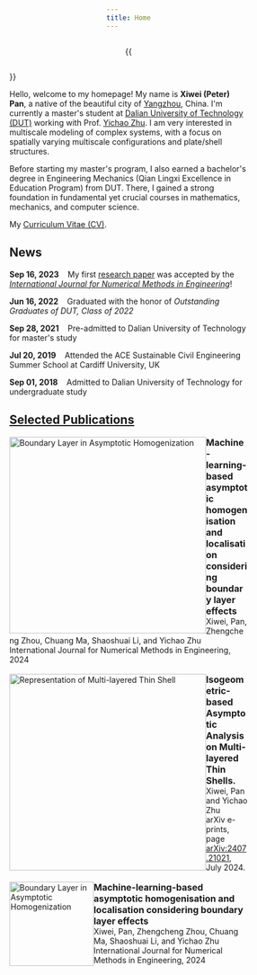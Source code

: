 ```yaml
---
title: Home
---
```


{{<figure src="/figures/Xiwei_Portrait.JPG" title="Me at Jinji Lake in Suzhou, Summer 2023 (Credit goes to Jiayi)" width="500">}}

Hello, welcome to my homepage! My name is **Xiwei (Peter) Pan**, a native of the beautiful city of [Yangzhou](https://en.wikipedia.org/wiki/Yangzhou), China. I'm currently a master's student at [Dalian University of Technology (DUT)](https://www.dlut.edu.cn/) working with Prof. [Yichao Zhu](http://faculty.dlut.edu.cn/zhuyc/zh_CN/index/968943/list/index.htm). I am very interested in multiscale modeling of complex systems, with a focus on spatially varying multiscale configurations and plate/shell structures.

Before starting my master's program, I also earned a bachelor's degree in Engineering Mechanics (Qian Lingxi Excellence in Education Program) from DUT. There, I gained a strong foundation in fundamental yet crucial courses in mathematics, mechanics, and computer science.

My [Curriculum Vitae (CV)](/files/Xiwei_CV.pdf).

## News

<p><b>Sep 16, 2023</b>&nbsp;&nbsp;&nbsp;&nbsp;My first <a href="https://onlinelibrary.wiley.com/doi/abs/10.1002/nme.7367">research paper</a> was accepted by the <a href="https://onlinelibrary.wiley.com/journal/10970207"><em>International Journal for Numerical Methods in Engineering</em></a>!</p>

<p><b>Jun 16, 2022</b>&nbsp;&nbsp;&nbsp;&nbsp;Graduated with the honor of <em>Outstanding Graduates of DUT, Class of 2022</em></p>

<p><b>Sep 28, 2021</b>&nbsp;&nbsp;&nbsp;&nbsp;Pre-admitted to Dalian University of Technology for master's study</p>

<p><b>Jul 20, 2019</b>&nbsp;&nbsp;&nbsp;&nbsp;Attended the ACE Sustainable Civil Engineering Summer School at Cardiff University, UK</p>

<p><b>Sep 01, 2018</b>&nbsp;&nbsp;&nbsp;&nbsp;Admitted to Dalian University of Technology for undergraduate study</p>

## [Selected Publications](https://xiweipan.vercel.app/en/projects/)

<div>
	<div style="float: left">
		<img src="/figures/BL.png" alt="Boundary Layer in Asymptotic Homogenization" width="350"/>
	</div>
	<div style="font-size: 16px">
		<b>Machine-learning-based asymptotic homogenisation and localisation considering boundary layer effects</b>
    </div>
    <div style="font-size: 14px">
		Xiwei, Pan, Zhengcheng Zhou, Chuang Ma, Shaoshuai Li, and Yichao Zhu
    </div>
    <div style="font-size: 14px">
		International Journal for Numerical Methods in Engineering, 2024
	</div>
</div>
<br>
<div>
	<div style="float: left">
		<img src="/figures/Shell.png" alt="Representation of Multi-layered Thin Shell" width="350"/>
	</div>
	<div style="font-size: 16px">
		<b>Isogeometric-based Asymptotic Analysis on Multi-layered Thin Shells.</b>
    </div>
    <div style="font-size: 14px">
		Xiwei, Pan and Yichao Zhu
    </div>
    <div style="font-size: 14px">
		arXiv e-prints, page <a href="https://arxiv.org/abs/2407.21021v1">arXiv:2407.21021</a>, July 2024.
	</div>
</div>
<br>
<div>
	<div style="float: left">
		<img onclick="imgClick(event)" src="/figures/BL.png" alt="Boundary Layer in Asymptotic Homogenization" width="150" height="150" style="object-fit: cover;">
	</div>
	<div style="font-size: 16px">
		<b>Machine-learning-based asymptotic homogenisation and localisation considering boundary layer effects</b>
    </div>
    <div style="font-size: 14px">
		Xiwei, Pan, Zhengcheng Zhou, Chuang Ma, Shaoshuai Li, and Yichao Zhu
    </div>
    <div style="font-size: 14px">
		International Journal for Numerical Methods in Engineering, 2024
	</div>
</div>
<script>
  function imgClick(e) {
    showImagePreview(e.target.src)
  }
  // 遮罩层对象
  let div = null
  // 图片对象
  let img = null
  // 缩放倍数
  let scale = 1
  // 记录初始点击时间
  let startTime = 0
  // 区分是否为点击
  let isClick = true
  // 图片放大函数
  function showImagePreview(url) {
    // 创建遮罩
    div = document.createElement("div")
    div.style.position = "fixed";
    div.style.top = "0";
    div.style.bottom = "0";
    div.style.left = "0";
    div.style.right = "0";
    div.style.backgroundColor = "rgba(0,0,0,0.8)";
    div.style.display = "flex";
    div.style.justifyContent = "center";
    div.style.alignItems = "center";
    div.style.zIndex = "1000";
    // 遮罩层鼠标滚轮事件
    div.onwheel = (e) => zoom(e)
    // 记录点击初始时间
    div.onmousedown = (e) => startTime = e.timeStamp
    // 遮罩层鼠标抬起，主要记录时间差是否大于200ms
    div.onmouseup = (e) => divMouseUp(e)
    // click最后触发，根据时间差的结果判断是否要触发
    div.onclick = () => {
      if (isClick) {
        document.body.removeChild(div)
      }
    };
    // 创建图片
    img = document.createElement("img")
    img.src = url
    img.style.position = "relative"
    img.style.transform = `scale(${scale})`
    // 图片移动操作
    img.onmousedown = (e) => imgMouseDown(e)
    img.onmouseup = (e) => imgMouseUP(e)
    // div.addEventListener("wheel", (e) => zoom(e), { passive: false })
    div.appendChild(img)
    document.body.appendChild(div)
  }
  // 图片缩放操作函数
  function zoom(wheelEvent) {
    wheelEvent.preventDefault()
    if (wheelEvent.deltaY > 0) {
      scale = scale * 0.9
    } else {
      scale = scale * 1.1
    }
    img.style.transform = `scale(${scale})`
  }
  
  function imgMouseDown(downEvent) {
    downEvent.preventDefault()
    const rect = window.getComputedStyle(img, null)
    let leftNum = parseInt(rect.getPropertyValue("left"))
    let topNum = parseInt(rect.top)
    div.onmousemove = (moveEvent) => {
      img.style.top = moveEvent.clientY - downEvent.clientY + topNum + "px";
      img.style.left = moveEvent.clientX - downEvent.clientX + leftNum + "px";
    }
  }
  // 便于理解单独抽离
  function imgMouseUP(e) {
    div.onmousemove = null
  }

  function divMouseUp(e) {
    if (e.timeStamp - startTime > 200) {
      isClick = false
    } else {
      isClick = true
    }
  }
</script>
<style>
  body {
    height: 100vh;
    display: flex;
    justify-content: center;
    align-items: center;
    flex-direction: column;
  }
</style>
